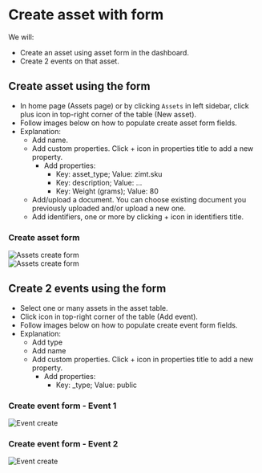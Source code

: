 
# Create asset with form

We will:
- Create an asset using asset form in the dashboard.
- Create 2 events on that asset.


## Create asset using the form
- In home page (Assets page) or by clicking `Assets` in left sidebar, click plus icon in top-right corner of the table (New asset).
- Follow images below on how to populate create asset form fields.
- Explanation:
    - Add name.
    - Add custom properties. Click + icon in properties title to add a new property.
        - Add properties:
            - Key: asset_type; Value: zimt.sku
            - Key: description; Value: ...
            - Key: Weight (grams); Value: 80
    - Add/upload a document. You can choose existing document you previously uploaded and/or upload a new one.
    - Add identifiers, one or more by clicking + icon in identifiers title.

### Create asset form
![Assets create form](/pages/tutorials/assets/images/create-asset-form-1.png) \
![Assets create form](/pages/tutorials/assets/images/create-asset-form-2.png)


## Create 2 events using the form
- Select one or many assets in the asset table.
- Click icon in top-right corner of the table (Add event).
- Follow images below on how to populate create event form fields.
- Explanation:
    - Add type
    - Add name
    - Add custom properties. Click + icon in properties title to add a new property.
        - Add properties:
            - Key: _type; Value: public

### Create event form - Event 1
![Event create](/pages/tutorials/assets/images/create-event-form-1.png)

### Create event form - Event 2
![Event create](/pages/tutorials/assets/images/create-event-form-2.png)
